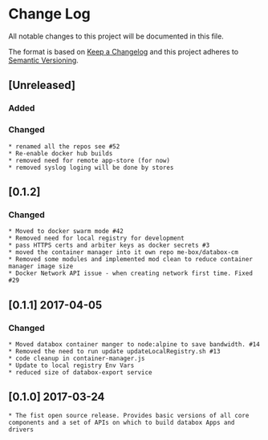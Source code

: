 # Change Log
All notable changes to this project will be documented in this file.

The format is based on [Keep a Changelog](http://keepachangelog.com/) 
and this project adheres to [Semantic Versioning](http://semver.org/).

## [Unreleased]

### Added

### Changed
    * renamed all the repos see #52
    * Re-enable docker hub builds
    * removed need for remote app-store (for now)
    * removed syslog loging will be done by stores

## [0.1.2]
### Changed
    * Moved to docker swarm mode #42
    * Removed need for local registry for development
    * pass HTTPS certs and arbiter keys as docker secrets #3 
    * moved the container manager into it own repo me-box/databox-cm
    * Removed some modules and implemented mod clean to reduce container manager image size
    * Docker Network API issue - when creating network first time. Fixed #29

## [0.1.1] 2017-04-05
### Changed
    * Moved databox container manger to node:alpine to save bandwidth. #14
    * Removed the need to run update updateLocalRegistry.sh #13
    * code cleanup in container-manager.js
    * Update to local registry Env Vars 
    * reduced size of databox-export service 

## [0.1.0] 2017-03-24

    * The fist open source release. Provides basic versions of all core components and a set of APIs on which to build databox Apps and drivers 